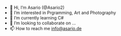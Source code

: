 - 👋 Hi, I’m Asario (@Asario2)
- 👀 I’m interested in Prgramming, Art and Photography
- 🌱 I’m currently learning C#
- 💞️ I’m looking to collaborate on ...
- 📫 How to reach me info@asario.de

<!---
Asario2/Asario2 is a ✨ special ✨ repository because its `README.md` (this file) appears on your GitHub profile.
You can click the Preview link to take a look at your changes.
--->
